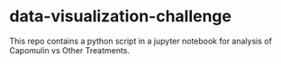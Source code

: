 # data-visualization-challenge

This repo contains a python script in a jupyter notebook for analysis of Capomulin vs Other Treatments.
